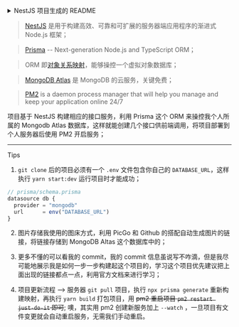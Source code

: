 <details><summary>NestJS 项目生成的 README</summary>

<br />

<p align="center">
  <a href="http://nestjs.com/" target="blank"><img src="https://nestjs.com/img/logo_text.svg" width="320" alt="Nest Logo" /></a>
</p>

[circleci-image]: https://img.shields.io/circleci/build/github/nestjs/nest/master?token=abc123def456
[circleci-url]: https://circleci.com/gh/nestjs/nest

  <p align="center">A progressive <a href="http://nodejs.org" target="_blank">Node.js</a> framework for building efficient and scalable server-side applications.</p>

    <p align="center">

<a href="https://www.npmjs.com/~nestjscore" target="_blank"><img src="https://img.shields.io/npm/v/@nestjs/core.svg" alt="NPM Version" /></a>
<a href="https://www.npmjs.com/~nestjscore" target="_blank"><img src="https://img.shields.io/npm/l/@nestjs/core.svg" alt="Package License" /></a>
<a href="https://www.npmjs.com/~nestjscore" target="_blank"><img src="https://img.shields.io/npm/dm/@nestjs/common.svg" alt="NPM Downloads" /></a>
<a href="https://circleci.com/gh/nestjs/nest" target="_blank"><img src="https://img.shields.io/circleci/build/github/nestjs/nest/master" alt="CircleCI" /></a>
<a href="https://coveralls.io/github/nestjs/nest?branch=master" target="_blank"><img src="https://coveralls.io/repos/github/nestjs/nest/badge.svg?branch=master#9" alt="Coverage" /></a>
<a href="https://discord.gg/G7Qnnhy" target="_blank"><img src="https://img.shields.io/badge/discord-online-brightgreen.svg" alt="Discord"/></a>
<a href="https://opencollective.com/nest#backer" target="_blank"><img src="https://opencollective.com/nest/backers/badge.svg" alt="Backers on Open Collective" /></a>
<a href="https://opencollective.com/nest#sponsor" target="_blank"><img src="https://opencollective.com/nest/sponsors/badge.svg" alt="Sponsors on Open Collective" /></a>
  <a href="https://paypal.me/kamilmysliwiec" target="_blank"><img src="https://img.shields.io/badge/Donate-PayPal-ff3f59.svg"/></a>

    <a href="https://opencollective.com/nest#sponsor"  target="_blank"><img src="https://img.shields.io/badge/Support%20us-Open%20Collective-41B883.svg" alt="Support us"></a>

  <a href="https://twitter.com/nestframework" target="_blank"><img src="https://img.shields.io/twitter/follow/nestframework.svg?style=social&label=Follow"></a>
</p>
  <!--[![Backers on Open Collective](https://opencollective.com/nest/backers/badge.svg)](https://opencollective.com/nest#backer)
  [![Sponsors on Open Collective](https://opencollective.com/nest/sponsors/badge.svg)](https://opencollective.com/nest#sponsor)-->

## Description

[Nest](https://github.com/nestjs/nest) framework TypeScript starter repository.

## Installation

```bash
$ npm install
```

## Running the app

```bash
# development
$ npm run start

# watch mode
$ npm run start:dev

# production mode
$ npm run start:prod
```

## Test

```bash
# unit tests
$ npm run test

# e2e tests
$ npm run test:e2e

# test coverage
$ npm run test:cov
```

## Support

Nest is an MIT-licensed open source project. It can grow thanks to the sponsors and support by the amazing backers. If you'd like to join them, please [read more here](https://docs.nestjs.com/support).

## Stay in touch

* Author - [Kamil Myśliwiec](https://kamilmysliwiec.com)
* Website - [https://nestjs.com](https://nestjs.com/)
* Twitter - [@nestframework](https://twitter.com/nestframework)

## License

Nest is [MIT licensed](LICENSE).

</details>

> [NestJS](https://nestjs.com/) 是用于构建高效、可靠和可扩展的服务器端应用程序的渐进式 Node.js 框架；

> [Prisma](https://www.prisma.io/) -- Next-generation Node.js and TypeScript ORM；

> ORM 即[对象关系映射](https://zh.wikipedia.org/wiki/%E5%AF%B9%E8%B1%A1%E5%85%B3%E7%B3%BB%E6%98%A0%E5%B0%84)，能够操控一个虚拟对象数据库；

> [MongoDB Atlas](https://www.mongodb.com/atlas/database) 是 MongoDB 的云服务，关键免费；

> [PM2](https://pm2.keymetrics.io/) is a daemon process manager that will help you manage and keep your application online 24/7

项目基于 NestJS 构建相应的接口服务，利用 Prisma 这个 ORM 来操控我个人所属的 Mongodb Atlas 数据库，这样就能创建几个接口供前端调用，将项目部署到个人服务器后使用 PM2 开启服务；

--- 

Tips

1. `git clone` 后的项目必须有一个 `.env` 文件包含你自己的 `DATABASE_URL`，这样执行 `yarn start:dev` 运行项目时才能成功；

```ts
// prisma/schema.prisma
datasource db {
  provider = "mongodb"
  url      = env("DATABASE_URL")
}
```

2. 图片存储我使用的图床方式，利用 PicGo 和 Github 的搭配自动生成图片的链接，将链接存储到 MongoDB Altas 这个数据库中的；

3. 更多不懂的可以看我的 commit，我的 commit 信息虽说写不咋滴，但是我尽可能地展示我是如何一步一步构建起这个项目的，学习这个项目优先建议把上面出现的链接都点一点，利用官方文档来进行学习；

4. 项目更新流程 --> 服务器 `git pull` 项目，执行 `npx prisma generate` 重新构建映射，再执行 `yarn build` 打包项目，用 ~~pm2 重启项目 `pm2 restart just-do-it` 即可~~; 噢，其实用 pm2 创建新服务加上 `--watch` ，一旦项目有文件变更就会自动重启服务，无需我们手动重启。
